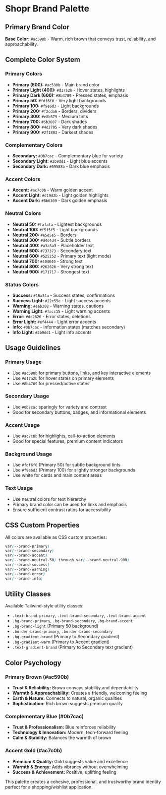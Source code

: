 # Shopr Brand Palette

## Primary Brand Color

**Base Color:** `#ac590b` - Warm, rich brown that conveys trust, reliability, and approachability.

## Complete Color System

### Primary Colors

- **Primary (500):** `#ac590b` - Main brand color
- **Primary Light (400):** `#d17a2b` - Hover states, highlights
- **Primary Dark (600):** `#8b4709` - Pressed states, emphasis
- **Primary 50:** `#fdf6f0` - Very light backgrounds
- **Primary 100:** `#f9e6d3` - Light backgrounds
- **Primary 200:** `#f2cda6` - Borders, dividers
- **Primary 300:** `#e8b379` - Medium tints
- **Primary 700:** `#6b3607` - Dark shades
- **Primary 800:** `#4d2705` - Very dark shades
- **Primary 900:** `#2f1803` - Darkest shades

### Complementary Colors

- **Secondary:** `#0b7cac` - Complementary blue for variety
- **Secondary Light:** `#2b9dd1` - Light blue accents
- **Secondary Dark:** `#09588b` - Dark blue emphasis

### Accent Colors

- **Accent:** `#ac7c0b` - Warm golden accent
- **Accent Light:** `#d19d2b` - Light golden highlights
- **Accent Dark:** `#8b6309` - Dark golden emphasis

### Neutral Colors

- **Neutral 50:** `#fafafa` - Lightest backgrounds
- **Neutral 100:** `#f5f5f5` - Light backgrounds
- **Neutral 200:** `#e5e5e5` - Borders
- **Neutral 300:** `#d4d4d4` - Subtle borders
- **Neutral 400:** `#a3a3a3` - Placeholder text
- **Neutral 500:** `#737373` - Secondary text
- **Neutral 600:** `#525252` - Primary text (light mode)
- **Neutral 700:** `#404040` - Strong text
- **Neutral 800:** `#262626` - Very strong text
- **Neutral 900:** `#171717` - Strongest text

### Status Colors

- **Success:** `#16a34a` - Success states, confirmations
- **Success Light:** `#22c55e` - Light success accents
- **Warning:** `#eab308` - Warning states, cautions
- **Warning Light:** `#facc15` - Light warning accents
- **Error:** `#dc2626` - Error states, deletions
- **Error Light:** `#ef4444` - Light error accents
- **Info:** `#0b7cac` - Information states (matches secondary)
- **Info Light:** `#2b9dd1` - Light info accents

## Usage Guidelines

### Primary Usage

- Use `#ac590b` for primary buttons, links, and key interactive elements
- Use `#d17a2b` for hover states on primary elements
- Use `#8b4709` for pressed/active states

### Secondary Usage

- Use `#0b7cac` sparingly for variety and contrast
- Good for secondary buttons, badges, and informational elements

### Accent Usage

- Use `#ac7c0b` for highlights, call-to-action elements
- Good for special features, premium content indicators

### Background Usage

- Use `#fdf6f0` (Primary 50) for subtle background tints
- Use `#f9e6d3` (Primary 100) for slightly stronger backgrounds
- Use white for cards and main content areas

### Text Usage

- Use neutral colors for text hierarchy
- Primary brand color can be used for links and emphasis
- Ensure sufficient contrast ratios for accessibility

## CSS Custom Properties

All colors are available as CSS custom properties:

```css
var(--brand-primary)
var(--brand-secondary)
var(--brand-accent)
var(--brand-neutral-50) through var(--brand-neutral-900)
var(--brand-success)
var(--brand-warning)
var(--brand-error)
var(--brand-info)
```

## Utility Classes

Available Tailwind-style utility classes:

- `.text-brand-primary`, `.text-brand-secondary`, `.text-brand-accent`
- `.bg-brand-primary`, `.bg-brand-secondary`, `.bg-brand-accent`
- `.bg-brand-light` (Primary 50 background)
- `.border-brand-primary`, `.border-brand-secondary`
- `.bg-gradient-brand` (Primary to Secondary gradient)
- `.bg-gradient-warm` (Primary to Accent gradient)
- `.text-gradient-brand` (Primary to Secondary text gradient)

## Color Psychology

### Primary Brown (#ac590b)

- **Trust & Reliability:** Brown conveys stability and dependability
- **Warmth & Approachability:** Creates a friendly, welcoming feeling
- **Earth & Nature:** Connects to natural, organic qualities
- **Sophistication:** Rich brown suggests premium quality

### Complementary Blue (#0b7cac)

- **Trust & Professionalism:** Blue reinforces reliability
- **Technology & Innovation:** Modern, tech-forward feeling
- **Calm & Stability:** Balances the warmth of brown

### Accent Gold (#ac7c0b)

- **Premium & Quality:** Gold suggests value and excellence
- **Warmth & Energy:** Adds vibrancy without overwhelming
- **Success & Achievement:** Positive, uplifting feeling

This palette creates a cohesive, professional, and trustworthy brand identity perfect for a shopping/wishlist application.
